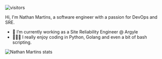 <!--
**nathanmartins/nathanmartins** is a ✨ _special_ ✨ repository because its `README.md` (this file) appears on your GitHub profile.

Here are some ideas to get you started:

- 🔭 I’m currently working on ...
- 🌱 I’m currently learning ...
- 👯 I’m looking to collaborate on ...
- 🤔 I’m looking for help with ...
- 💬 Ask me about ...
- 📫 How to reach me: ...
- 😄 Pronouns: ...
- ⚡ Fun fact: ...
-->


![visitors](https://komarev.com/ghpvc/?username=nathanmartins)

Hi, I'm Nathan Martins, a software engineer with a passion for DevOps and SRE.
- 🔭 I’m currently working as a Site Reliability Engineer @ Argyle
- 🧑🏻‍💻 I really enjoy coding in Python, Golang and even a bit of bash scripting. 

![Nathan Martins stats](https://github-readme-stats.vercel.app/api?username=nathanmartins&show_icons=true)
